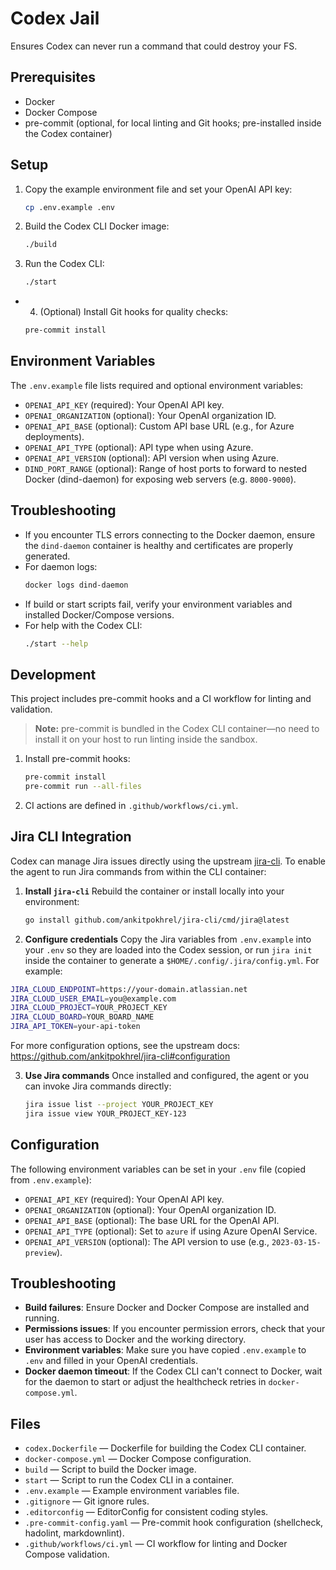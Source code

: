 # Codex Jail

Ensures Codex can never run a command that could destroy your FS.

## Prerequisites

- Docker
- Docker Compose
- pre-commit (optional, for local linting and Git hooks; pre-installed inside the Codex container)

## Setup

1. Copy the example environment file and set your OpenAI API key:

   ```bash
   cp .env.example .env
   ```

2. Build the Codex CLI Docker image:

   ```bash
   ./build
   ```

3. Run the Codex CLI:

   ```bash
   ./start
   ```

- 4. (Optional) Install Git hooks for quality checks:

   ```bash
   pre-commit install
   ```

## Environment Variables

The `.env.example` file lists required and optional environment variables:

- `OPENAI_API_KEY` (required): Your OpenAI API key.
- `OPENAI_ORGANIZATION` (optional): Your OpenAI organization ID.
- `OPENAI_API_BASE` (optional): Custom API base URL (e.g., for Azure deployments).
- `OPENAI_API_TYPE` (optional): API type when using Azure.
- `OPENAI_API_VERSION` (optional): API version when using Azure.
- `DIND_PORT_RANGE` (optional): Range of host ports to forward to nested Docker (dind-daemon) for exposing web servers (e.g. `8000-9000`).

## Troubleshooting

- If you encounter TLS errors connecting to the Docker daemon, ensure the `dind-daemon` container is healthy and certificates are properly generated.
- For daemon logs:
  ```bash
  docker logs dind-daemon
  ```
- If build or start scripts fail, verify your environment variables and installed Docker/Compose versions.
- For help with the Codex CLI:
  ```bash
  ./start --help
  ```

## Development

This project includes pre-commit hooks and a CI workflow for linting and validation.

> **Note:** pre-commit is bundled in the Codex CLI container—no need to install it on your host to run linting inside the sandbox.

1. Install pre-commit hooks:
   ```bash
   pre-commit install
   pre-commit run --all-files
   ```
2. CI actions are defined in `.github/workflows/ci.yml`.

## Jira CLI Integration

Codex can manage Jira issues directly using the upstream [jira-cli](https://github.com/ankitpokhrel/jira-cli). To enable the agent to run Jira commands from within the CLI container:

1. **Install `jira-cli`**
   Rebuild the container or install locally into your environment:
   ```bash
   go install github.com/ankitpokhrel/jira-cli/cmd/jira@latest
   ```

2. **Configure credentials**
   Copy the Jira variables from `.env.example` into your `.env` so they are loaded into the Codex session, or run `jira init` inside the container to generate a `$HOME/.config/.jira/config.yml`. For example:
```bash
JIRA_CLOUD_ENDPOINT=https://your-domain.atlassian.net
JIRA_CLOUD_USER_EMAIL=you@example.com
JIRA_CLOUD_PROJECT=YOUR_PROJECT_KEY
JIRA_CLOUD_BOARD=YOUR_BOARD_NAME
JIRA_API_TOKEN=your-api-token
```
   For more configuration options, see the upstream docs:
   https://github.com/ankitpokhrel/jira-cli#configuration

3. **Use Jira commands**
   Once installed and configured, the agent or you can invoke Jira commands directly:
   ```bash
   jira issue list --project YOUR_PROJECT_KEY
   jira issue view YOUR_PROJECT_KEY-123
   ```

## Configuration

The following environment variables can be set in your `.env` file (copied from `.env.example`):

- `OPENAI_API_KEY` (required): Your OpenAI API key.
- `OPENAI_ORGANIZATION` (optional): Your OpenAI organization ID.
- `OPENAI_API_BASE` (optional): The base URL for the OpenAI API.
- `OPENAI_API_TYPE` (optional): Set to `azure` if using Azure OpenAI Service.
- `OPENAI_API_VERSION` (optional): The API version to use (e.g., `2023-03-15-preview`).


## Troubleshooting

- **Build failures**: Ensure Docker and Docker Compose are installed and running.
- **Permissions issues**: If you encounter permission errors, check that your user has access to Docker and the working directory.
- **Environment variables**: Make sure you have copied `.env.example` to `.env` and filled in your OpenAI credentials.
- **Docker daemon timeout**: If the Codex CLI can't connect to Docker, wait for the daemon to start or adjust the healthcheck retries in `docker-compose.yml`.

## Files

- `codex.Dockerfile` — Dockerfile for building the Codex CLI container.
- `docker-compose.yml` — Docker Compose configuration.
- `build` — Script to build the Docker image.
- `start` — Script to run the Codex CLI in a container.
- `.env.example` — Example environment variables file.
- `.gitignore` — Git ignore rules.
- `.editorconfig` — EditorConfig for consistent coding styles.
- `.pre-commit-config.yaml` — Pre-commit hook configuration (shellcheck, hadolint, markdownlint).
- `.github/workflows/ci.yml` — CI workflow for linting and Docker Compose validation.
